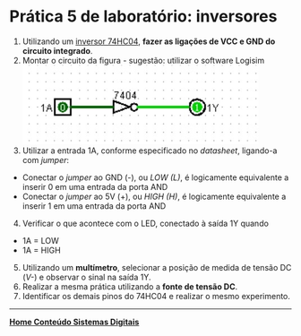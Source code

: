 # Prática 5 de laboratório: inversores

1. Utilizando um [inversor 74HC04](https://github.com/claytonjasilva/claytonjasilva.github.io/blob/main/sisdig_aulas/SN74HC04_Philips.pdf), **fazer as ligações de VCC e GND do circuito integrado**.
2. Montar o circuito da figura - sugestão: utilizar o software Logisim   
![Inversor lógico](/sisdig_aulas/images_sisdig/praticanao.jpg)   
3. Utilizar a entrada 1A, conforme especificado no *datasheet*, ligando-a com *jumper*:  
 - Conectar o *jumper* ao GND (-), ou *LOW (L)*, é logicamente equivalente a inserir 0 em uma entrada da porta AND  
 - Conectar o *jumper* ao 5V (+), ou *HIGH (H)*, é logicamente equivalente a inserir 1 em uma entrada da porta AND
4. Verificar o que acontece com o LED, conectado à saída 1Y quando  
 - 1A = LOW
 - 1A = HIGH
5. Utilizando um **multímetro**, selecionar a posição de medida de tensão DC (*V-*) e observar o sinal na saída 1Y.
6. Realizar a mesma prática utilizando a **fonte de tensão DC**.
7. Identificar os demais pinos do 74HC04 e realizar o mesmo experimento. 

 ___
 **[Home Conteúdo Sistemas Digitais](https://github.com/claytonjasilva/claytonjasilva.github.io/blob/main/sisdig_aulas.md)**  
